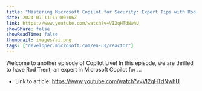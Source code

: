```yaml
---
title: "Mastering Microsoft Copilot for Security: Expert Tips with Rod Trent | Copilot Live"
date: 2024-07-11T17:00:06Z
link: https://www.youtube.com/watch?v=VI2qHTdNwhU
showShare: false
showReadTime: false
thumbnail: images/ai.png
tags: ["developer.microsoft.com/en-us/reactor"]
---
```

Welcome to another episode of Copilot Live! In this episode, we are thrilled to have Rod Trent, an expert in Microsoft Copilot for ...

- Link to article: https://www.youtube.com/watch?v=VI2qHTdNwhU